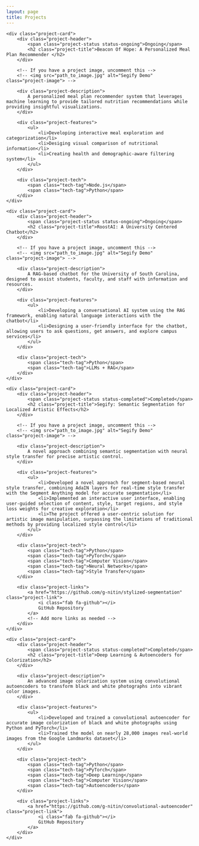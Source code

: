 ```yaml
---
layout: page
title: Projects
---
```


<div class="projects-section">

    <div class="project-card">
        <div class="project-header">
            <span class="project-status status-ongoing">Ongoing</span>
            <h2 class="project-title">Beacon Of Hope: A Personalized Meal Plan Recommender </h2>
        </div>

        <!-- If you have a project image, uncomment this -->
        <!-- <img src="path_to_image.jpg" alt="Segify Demo" class="project-image"> -->

        <div class="project-description">
            A personalized meal plan recommender system that leverages machine learning to provide tailored nutrition recommendations while providing insightful visualizations.
        </div>

        <div class="project-features">
            <ul>
                <li>Developing interactive meal exploration and categorization</li>
                <li>Desiging visual comparison of nutritional information</li>
                <li>Creating health and demographic-aware filtering system</li>
            </ul>
        </div>

        <div class="project-tech">
            <span class="tech-tag">Node.js</span>
            <span class="tech-tag">Python</span>
        </div>
    </div>

    <div class="project-card">
        <div class="project-header">
            <span class="project-status status-ongoing">Ongoing</span>
            <h2 class="project-title">RoostAI: A University Centered Chatbot</h2>
        </div>

        <!-- If you have a project image, uncomment this -->
        <!-- <img src="path_to_image.jpg" alt="Segify Demo" class="project-image"> -->

        <div class="project-description">
            A RAG-based chatbot for the University of South Carolina, designed to assist students, faculty, and staff with information and resources.
        </div>

        <div class="project-features">
            <ul>
                <li>Developing a conversational AI system using the RAG framework, enabling natural language interactions with the chatbot</li>
                <li>Designing a user-friendly interface for the chatbot, allowing users to ask questions, get answers, and explore campus services</li>
            </ul>
        </div>

        <div class="project-tech">
            <span class="tech-tag">Python</span>
            <span class="tech-tag">LLMs + RAG</span>
        </div>
    </div>

    <div class="project-card">
        <div class="project-header">
            <span class="project-status status-completed">Completed</span>
            <h2 class="project-title">Segify: Semantic Segmentation for Localized Artistic Effects</h2>
        </div>

        <!-- If you have a project image, uncomment this -->
        <!-- <img src="path_to_image.jpg" alt="Segify Demo" class="project-image"> -->

        <div class="project-description">
            A novel approach combining semantic segmentation with neural style transfer for precise artistic control.
        </div>

        <div class="project-features">
            <ul>
                <li>Developed a novel approach for segment-based neural style transfer, combining AdaIN layers for real-time style transfer with the Segment Anything model for accurate segmentation</li>
                <li>Implemented an interactive user interface, enabling user-guided selection of content, style, target regions, and style loss weights for creative exploration</li>
                <li>The project offered a user-centric solution for artistic image manipulation, surpassing the limitations of traditional methods by providing localized style control</li>
            </ul>
        </div>

        <div class="project-tech">
            <span class="tech-tag">Python</span>
            <span class="tech-tag">PyTorch</span>
            <span class="tech-tag">Computer Vision</span>
            <span class="tech-tag">Neural Networks</span>
            <span class="tech-tag">Style Transfer</span>
        </div>

        <div class="project-links">
            <a href="https://github.com/g-nitin/stylized-segmentation" class="project-link">
                <i class="fab fa-github"></i>
                GitHub Repository
            </a>
            <!-- Add more links as needed -->
        </div>
    </div>

    <div class="project-card">
        <div class="project-header">
            <span class="project-status status-completed">Completed</span>
            <h2 class="project-title">Deep Learning & Autoencoders for Colorization</h2>
        </div>
        
        <div class="project-description">
            An advanced image colorization system using convolutional autoencoders to transform black and white photographs into vibrant color images.
        </div>
        
        <div class="project-features">
            <ul>
                <li>Developed and trained a convolutional autoencoder for accurate image colorization of black and white photographs using Python and PyTorch</li>
                <li>Trained the model on nearly 28,000 images real-world images from the Google Landmarks dataset</li>
            </ul>
        </div>

        <div class="project-tech">
            <span class="tech-tag">Python</span>
            <span class="tech-tag">PyTorch</span>
            <span class="tech-tag">Deep Learning</span>
            <span class="tech-tag">Computer Vision</span>
            <span class="tech-tag">Autoencoders</span>
        </div>

        <div class="project-links">
            <a href="https://github.com/g-nitin/convolutional-autoencoder" class="project-link">
                <i class="fab fa-github"></i>
                GitHub Repository
            </a>
        </div>
    </div>

</div>